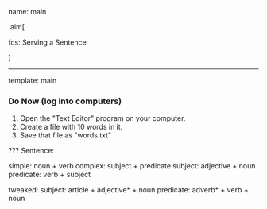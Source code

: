 name: main

.aim[<div>
fcs: Serving a Sentence
</div>]

---
template: main

### Do Now (log into computers)
1. Open the "Text Editor" program on your computer.
2. Create a file with 10 words in it.
3. Save that file as "words.txt"


???
Sentence:

simple: noun + verb
complex: subject + predicate
subject: adjective + noun
predicate: verb + subject

tweaked:
subject: article + adjective* + noun
predicate: adverb* + verb + noun
